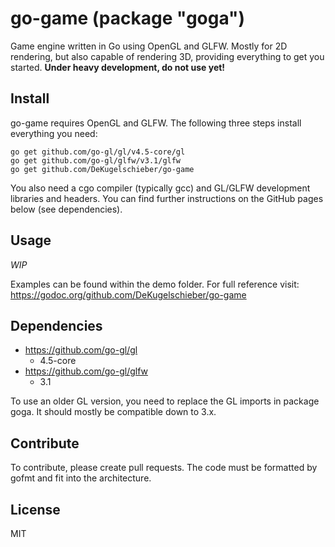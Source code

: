 # go-game (package "goga")

Game engine written in Go using OpenGL and GLFW. Mostly for 2D rendering, but also capable of rendering 3D, providing everything to get you started.
**Under heavy development, do not use yet!**

## Install

go-game requires OpenGL and GLFW. The following three steps install everything you need:

```
go get github.com/go-gl/gl/v4.5-core/gl
go get github.com/go-gl/glfw/v3.1/glfw
go get github.com/DeKugelschieber/go-game
```

You also need a cgo compiler (typically gcc) and GL/GLFW development libraries and headers. You can find further instructions on the GitHub pages below (see dependencies).

## Usage

*WIP*

Examples can be found within the demo folder. For full reference visit: https://godoc.org/github.com/DeKugelschieber/go-game

## Dependencies

* https://github.com/go-gl/gl
    - 4.5-core
* https://github.com/go-gl/glfw
    - 3.1

To use an older GL version, you need to replace the GL imports in package goga. It should mostly be compatible down to 3.x.

## Contribute

To contribute, please create pull requests. The code must be formatted by gofmt and fit into the architecture.

## License

MIT
